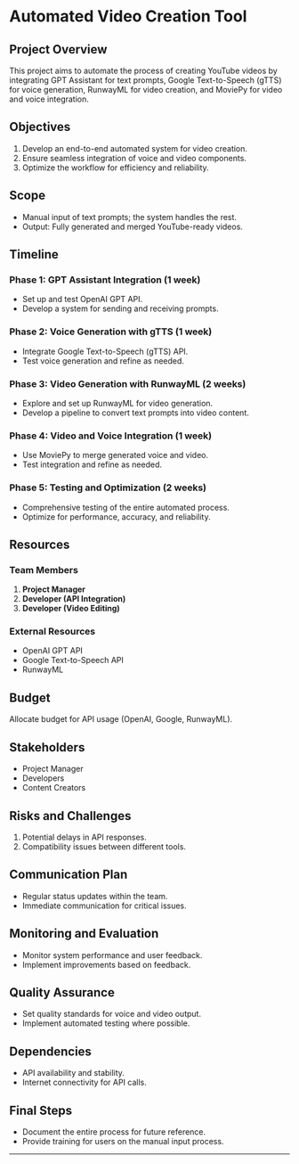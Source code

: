 
# Automated Video Creation Tool

## Project Overview
This project aims to automate the process of creating YouTube videos by integrating GPT Assistant for text prompts, Google Text-to-Speech (gTTS) for voice generation, RunwayML for video creation, and MoviePy for video and voice integration.

## Objectives
1. Develop an end-to-end automated system for video creation.
2. Ensure seamless integration of voice and video components.
3. Optimize the workflow for efficiency and reliability.

## Scope
- Manual input of text prompts; the system handles the rest.
- Output: Fully generated and merged YouTube-ready videos.

## Timeline

### Phase 1: GPT Assistant Integration (1 week)
- Set up and test OpenAI GPT API.
- Develop a system for sending and receiving prompts.

### Phase 2: Voice Generation with gTTS (1 week)
- Integrate Google Text-to-Speech (gTTS) API.
- Test voice generation and refine as needed.

### Phase 3: Video Generation with RunwayML (2 weeks)
- Explore and set up RunwayML for video generation.
- Develop a pipeline to convert text prompts into video content.

### Phase 4: Video and Voice Integration (1 week)
- Use MoviePy to merge generated voice and video.
- Test integration and refine as needed.

### Phase 5: Testing and Optimization (2 weeks)
- Comprehensive testing of the entire automated process.
- Optimize for performance, accuracy, and reliability.

## Resources

### Team Members
1. **Project Manager**
2. **Developer (API Integration)**
3. **Developer (Video Editing)**

### External Resources
- OpenAI GPT API
- Google Text-to-Speech API
- RunwayML

## Budget
Allocate budget for API usage (OpenAI, Google, RunwayML).

## Stakeholders
- Project Manager
- Developers
- Content Creators

## Risks and Challenges
1. Potential delays in API responses.
2. Compatibility issues between different tools.

## Communication Plan
- Regular status updates within the team.
- Immediate communication for critical issues.

## Monitoring and Evaluation
- Monitor system performance and user feedback.
- Implement improvements based on feedback.

## Quality Assurance
- Set quality standards for voice and video output.
- Implement automated testing where possible.

## Dependencies
- API availability and stability.
- Internet connectivity for API calls.

## Final Steps
- Document the entire process for future reference.
- Provide training for users on the manual input process.

---

